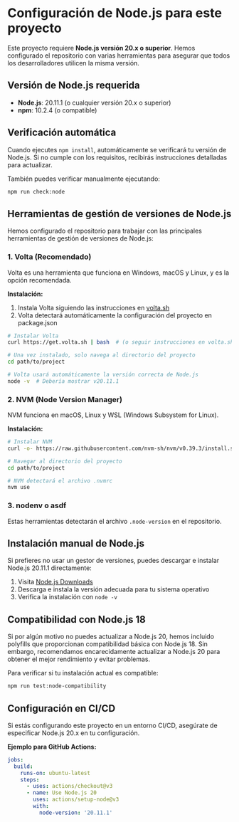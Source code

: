 # Configuración de Node.js para este proyecto

Este proyecto requiere **Node.js versión 20.x o superior**. Hemos configurado el repositorio con varias herramientas para asegurar que todos los desarrolladores utilicen la misma versión.

## Versión de Node.js requerida

- **Node.js**: 20.11.1 (o cualquier versión 20.x o superior)
- **npm**: 10.2.4 (o compatible)

## Verificación automática

Cuando ejecutes `npm install`, automáticamente se verificará tu versión de Node.js. Si no cumple con los requisitos, recibirás instrucciones detalladas para actualizar.

También puedes verificar manualmente ejecutando:

```bash
npm run check:node
```

## Herramientas de gestión de versiones de Node.js

Hemos configurado el repositorio para trabajar con las principales herramientas de gestión de versiones de Node.js:

### 1. Volta (Recomendado)

Volta es una herramienta que funciona en Windows, macOS y Linux, y es la opción recomendada.

**Instalación:**

1. Instala Volta siguiendo las instrucciones en [volta.sh](https://volta.sh/)
2. Volta detectará automáticamente la configuración del proyecto en package.json

```bash
# Instalar Volta
curl https://get.volta.sh | bash  # (o seguir instrucciones en volta.sh para Windows)

# Una vez instalado, solo navega al directorio del proyecto
cd path/to/project

# Volta usará automáticamente la versión correcta de Node.js
node -v  # Debería mostrar v20.11.1
```

### 2. NVM (Node Version Manager)

NVM funciona en macOS, Linux y WSL (Windows Subsystem for Linux).

**Instalación:**

```bash
# Instalar NVM
curl -o- https://raw.githubusercontent.com/nvm-sh/nvm/v0.39.3/install.sh | bash

# Navegar al directorio del proyecto
cd path/to/project

# NVM detectará el archivo .nvmrc
nvm use
```

### 3. nodenv o asdf

Estas herramientas detectarán el archivo `.node-version` en el repositorio.

## Instalación manual de Node.js

Si prefieres no usar un gestor de versiones, puedes descargar e instalar Node.js 20.11.1 directamente:

1. Visita [Node.js Downloads](https://nodejs.org/dist/v20.11.1/)
2. Descarga e instala la versión adecuada para tu sistema operativo
3. Verifica la instalación con `node -v`

## Compatibilidad con Node.js 18

Si por algún motivo no puedes actualizar a Node.js 20, hemos incluido polyfills que proporcionan compatibilidad básica con Node.js 18. Sin embargo, recomendamos encarecidamente actualizar a Node.js 20 para obtener el mejor rendimiento y evitar problemas.

Para verificar si tu instalación actual es compatible:

```bash
npm run test:node-compatibility
```

## Configuración en CI/CD

Si estás configurando este proyecto en un entorno CI/CD, asegúrate de especificar Node.js 20.x en tu configuración.

**Ejemplo para GitHub Actions:**

```yaml
jobs:
  build:
    runs-on: ubuntu-latest
    steps:
      - uses: actions/checkout@v3
      - name: Use Node.js 20
        uses: actions/setup-node@v3
        with:
          node-version: '20.11.1'
``` 